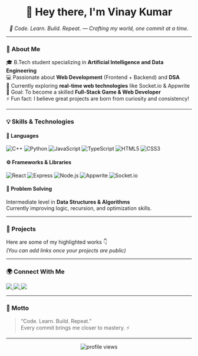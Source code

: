 <!-- Vinay Kumar - GitHub Profile README -->

<h1 align="center">👋 Hey there, I'm Vinay Kumar</h1>

<p align="center">
  <em>🚀 Code. Learn. Build. Repeat. — Crafting my world, one commit at a time.</em>
</p>

---

### 🧠 About Me  
🎓 B.Tech student specializing in <b>Artificial Intelligence and Data Engineering</b>  
💻 Passionate about <b>Web Development</b> (Frontend + Backend) and <b>DSA</b>  
🌱 Currently exploring <b>real-time web technologies</b> like Socket.io & Appwrite  
🎯 Goal: To become a skilled <b>Full-Stack Game & Web Developer</b>  
⚡ Fun fact: I believe great projects are born from curiosity and consistency!

---

### 💡 Skills & Technologies  

#### 🧩 Languages  
![C++](https://img.shields.io/badge/C++-00599C?style=for-the-badge&logo=cplusplus&logoColor=white)
![Python](https://img.shields.io/badge/Python-3776AB?style=for-the-badge&logo=python&logoColor=white)
![JavaScript](https://img.shields.io/badge/JavaScript-F7DF1E?style=for-the-badge&logo=javascript&logoColor=black)
![TypeScript](https://img.shields.io/badge/TypeScript-3178C6?style=for-the-badge&logo=typescript&logoColor=white)
![HTML5](https://img.shields.io/badge/HTML5-E34F26?style=for-the-badge&logo=html5&logoColor=white)
![CSS3](https://img.shields.io/badge/CSS3-1572B6?style=for-the-badge&logo=css3&logoColor=white)

#### ⚙️ Frameworks & Libraries  
![React](https://img.shields.io/badge/React-20232A?style=for-the-badge&logo=react&logoColor=61DAFB)
![Express](https://img.shields.io/badge/Express-000000?style=for-the-badge&logo=express&logoColor=white)
![Node.js](https://img.shields.io/badge/Node.js-43853D?style=for-the-badge&logo=node-dot-js&logoColor=white)
![Appwrite](https://img.shields.io/badge/Appwrite-F02E65?style=for-the-badge&logo=appwrite&logoColor=white)
![Socket.io](https://img.shields.io/badge/Socket.io-010101?style=for-the-badge&logo=socket-dot-io&logoColor=white)

#### 🧮 Problem Solving  
Intermediate level in <b>Data Structures & Algorithms</b>  
Currently improving logic, recursion, and optimization skills.

---

### 🚀 Projects  
Here are some of my highlighted works 👇  
*(You can add links once your projects are public)*  


---

### 🌍 Connect With Me  

<p align="left">
  <a href="https://www.instagram.com/vinay_kumar_3021" target="_blank">
    <img src="https://img.shields.io/badge/Instagram-E4405F?style=for-the-badge&logo=instagram&logoColor=white"/>
  </a>
  <a href="www.linkedin.com/in/vinay-kumar-227175331" target="_blank">
    <img src="https://img.shields.io/badge/LinkedIn-0077B5?style=for-the-badge&logo=linkedin&logoColor=white"/>
  </a>
  <a href="https://x.com/i_m_vinay_01" target="_blank">
    <img src="https://img.shields.io/badge/X_(Twitter)-000000?style=for-the-badge&logo=x&logoColor=white"/>
  </a>
</p>

---

### 🧭 Motto  
> “Code. Learn. Build. Repeat.”  
> Every commit brings me closer to mastery. ⚡  

---

<p align="center">
  <img src="https://komarev.com/ghpvc/?username=YOUR_USERNAME&label=Profile%20Views&color=blueviolet&style=flat" alt="profile views"/>
</p>

